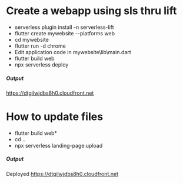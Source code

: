 # Create a webapp using sls thru lift
* serverless plugin install -n serverless-lift
* flutter create mywebsite --platforms web
* cd mywebsite
* flutter run -d chrome
* Edit application code in mywebsite\lib\main.dart
* flutter build web
* npx serverless deploy


##### Output
https://dtgilwjdbs8h0.cloudfront.net


# How to update files
* flutter build web* 
* cd ..
* npx serverless landing-page:upload

##### Output
Deployed https://dtgilwjdbs8h0.cloudfront.net